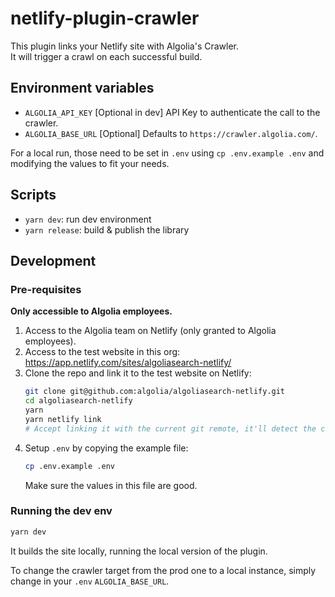 # netlify-plugin-crawler

This plugin links your Netlify site with Algolia's Crawler.  
It will trigger a crawl on each successful build.

## Environment variables

- `ALGOLIA_API_KEY` [Optional in dev] API Key to authenticate the call to the crawler.
- `ALGOLIA_BASE_URL` [Optional] Defaults to `https://crawler.algolia.com/`.

For a local run, those need to be set in `.env` using `cp .env.example .env` and modifying the values to fit your needs.

## Scripts

- `yarn dev`: run dev environment
- `yarn release`: build & publish the library

## Development

### Pre-requisites

**Only accessible to Algolia employees.**

1. Access to the Algolia team on Netlify (only granted to Algolia employees).
2. Access to the test website in this org: https://app.netlify.com/sites/algoliasearch-netlify/
3. Clone the repo and link it to the test website on Netlify:
   ```sh
   git clone git@github.com:algolia/algoliasearch-netlify.git
   cd algoliasearch-netlify
   yarn
   yarn netlify link
   # Accept linking it with the current git remote, it'll detect the correct site automatically
   ```
4. Setup `.env` by copying the example file:
   ```sh
   cp .env.example .env
   ```
   Make sure the values in this file are good.

### Running the dev env

```sh
yarn dev
```

It builds the site locally, running the local version of the plugin.

To change the crawler target from the prod one to a local instance, simply change in your `.env` `ALGOLIA_BASE_URL`.
